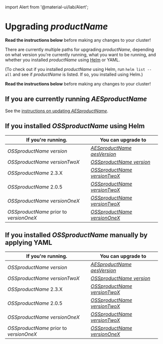 import Alert from '@material-ui/lab/Alert';

# Upgrading $productName$

<Alert severity="warning">
  <b>Read the instructions below</b> before making any changes to your cluster!
</Alert>

There are currently multiple paths for upgrading $productName$, depending on what version you're currently
running, what you want to be running, and whether you installed $productName$ using [Helm](../helm) or
YAML.

(To check out if you installed $productName$ using Helm, run `helm list --all` and see if
$productName$ is listed. If so, you installed using Helm.)

<Alert severity="warning">
  <b>Read the instructions below</b> before making any changes to your cluster!
</Alert>

## If you are currently running $AESproductName$

See the [instructions on updating $AESproductName$](/docs/edge-stack/$aesDocsVersion$/topics/install/migration-matrix/).

## If you installed $OSSproductName$ using Helm

| If you're running.               | You can upgrade to                                                                                                         |
|----------------------------------|----------------------------------------------------------------------------------------------------------------------------|
| $OSSproductName$ $version$       | [$AESproductName$ $aesVersion$](/docs/edge-stack/$aesDocsVersion$/topics/install/upgrade/helm/emissary-3.2/edge-stack-3.2) |
| $OSSproductName$ $versionTwoX$           | [$OSSproductName$ $version$](../upgrade/helm/emissary-2.4/emissary-3.2)                                                    |
| $OSSproductName$ 2.3.X           | [$OSSproductName$ $versionTwoX$](../upgrade/helm/emissary-2.3/emissary-2.4)                                                    |
| $OSSproductName$ 2.0.5           | [$OSSproductName$ $versionTwoX$](../upgrade/helm/emissary-2.0/emissary-2.4)                                                    |
| $OSSproductName$ $versionOneX$          | [$OSSproductName$ $versionTwoX$](../upgrade/helm/emissary-1.14/emissary-2.4)                                                   |
| $OSSproductName$ prior to $versionOneX$ | [$OSSproductName$ $versionOneX$](../../../../1.14/topics/install/upgrading)                                                       |

## If you installed $OSSproductName$ manually by applying YAML

| If you're running.               | You can upgrade to                                                                                                         |
|----------------------------------|----------------------------------------------------------------------------------------------------------------------------|
| $OSSproductName$ $version$       | [$AESproductName$ $aesVersion$](/docs/edge-stack/$aesDocsVersion$/topics/install/upgrade/yaml/emissary-3.2/edge-stack-3.2) |
| $OSSproductName$ $versionTwoX$           | [$OSSproductName$ $version$](../upgrade/yaml/emissary-2.4/emissary-3.2)                                                    |
| $OSSproductName$ 2.3.X           | [$OSSproductName$ $versionTwoX$](../upgrade/yaml/emissary-2.3/emissary-2.4)                                                    |
| $OSSproductName$ 2.0.5           | [$OSSproductName$ $versionTwoX$](../upgrade/yaml/emissary-2.0/emissary-2.4)                                                    |
| $OSSproductName$ $versionOneX$          | [$OSSproductName$ $versionTwoX$](../upgrade/yaml/emissary-1.14/emissary-2.4)                                                   |
| $OSSproductName$ prior to $versionOneX$ | [$OSSproductName$ $versionOneX$](../../../../1.14/topics/install/upgrading)                                                       |
